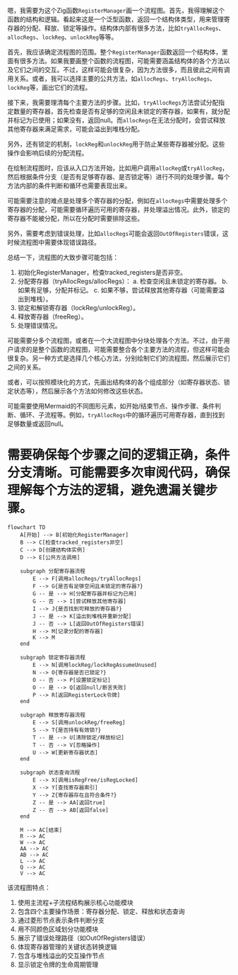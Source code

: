 嗯，我需要为这个Zig函数`RegisterManager`画一个流程图。首先，我得理解这个函数的结构和逻辑。看起来这是一个泛型函数，返回一个结构体类型，用来管理寄存器的分配、释放、锁定等操作。结构体内部有很多方法，比如`tryAllocRegs`、`allocRegs`、`lockReg`、`unlockReg`等等。

首先，我应该确定流程图的范围。整个`RegisterManager`函数返回一个结构体，里面有很多方法。如果我要画整个函数的流程图，可能需要涵盖结构体的各个方法以及它们之间的交互。不过，这样可能会很复杂，因为方法很多，而且彼此之间有调用关系。或者，我可以选择主要的公共方法，如`allocRegs`、`tryAllocRegs`、`lockReg`等，画出它们的流程。

接下来，我需要理清每个主要方法的步骤。比如，`tryAllocRegs`方法尝试分配指定数量的寄存器，首先检查是否有足够的空闲且未锁定的寄存器，如果有，就分配并标记为已使用；如果没有，返回null。而`allocRegs`在无法分配时，会尝试释放其他寄存器来满足需求，可能会溢出到堆栈分配。

另外，还有锁定的机制，`lockReg`和`unlockReg`用于防止某些寄存器被分配。这些操作会影响后续的分配流程。

在绘制流程图时，应该从入口方法开始，比如用户调用`allocReg`或`tryAllocReg`，然后根据条件分支（是否有足够寄存器、是否锁定等）进行不同的处理步骤。每个方法内部的条件判断和循环也需要表现出来。

可能需要注意的难点是处理多个寄存器的分配，例如在`allocRegs`中需要处理多个寄存器的分配，可能需要循环遍历可用的寄存器，并处理溢出情况。此外，锁定的寄存器不能被分配，所以在分配时需要排除这些。

另外，需要考虑到错误处理，比如`allocRegs`可能会返回`OutOfRegisters`错误，这时候流程图中需要体现错误路径。

总结一下，流程图的大致步骤可能包括：
1. 初始化RegisterManager，检查tracked_registers是否非空。
2. 分配寄存器（tryAllocRegs/allocRegs）：
   a. 检查空闲且未锁定的寄存器。
   b. 如果有足够，分配并标记。
   c. 如果不够，尝试释放其他寄存器（可能需要溢出到堆栈）。
3. 锁定和解锁寄存器（lockReg/unlockReg）。
4. 释放寄存器（freeReg）。
5. 处理错误情况。

可能需要分多个流程图，或者在一个大流程图中分块处理各个方法。不过，由于用户请求的是整个函数的流程图，可能需要整合各个主要方法的流程，但这样可能会很复杂。另一种方式是选择几个核心方法，分别绘制它们的流程图，然后展示它们之间的关系。

或者，可以按照模块化的方式，先画出结构体的各个组成部分（如寄存器状态、锁定状态等），然后展示各个方法如何修改这些状态。

可能需要使用Mermaid的不同图形元素，如开始/结束节点、操作步骤、条件判断、循环、子流程等。例如，`tryAllocRegs`中的循环遍历可用寄存器，直到找到足够数量或返回null。

需要确保每个步骤之间的逻辑正确，条件分支清晰。可能需要多次审阅代码，确保理解每个方法的逻辑，避免遗漏关键步骤。
================================================
```mermaid
flowchart TD
    A[开始] --> B[初始化RegisterManager]
    B --> C[检查tracked_registers非空]
    C --> D[创建结构体实例]
    D --> E[公共方法调用]
    
    subgraph 分配寄存器流程
        E --> F[调用allocRegs/tryAllocRegs]
        F --> G{是否有足够空闲且未锁定的寄存器?}
        G -- 是 --> H[分配寄存器并标记为已用]
        G -- 否 --> I[尝试释放其他寄存器]
        I --> J{是否找到可释放的寄存器?}
        J -- 是 --> K[溢出到堆栈并重新分配]
        J -- 否 --> L[返回OutOfRegisters错误]
        H --> M[记录分配的寄存器]
        K --> M
    end
    
    subgraph 锁定寄存器流程
        E --> N[调用lockReg/lockRegAssumeUnused]
        N --> O{寄存器是否已锁定?}
        O -- 否 --> P[设置锁定标记]
        O -- 是 --> Q[返回null/断言失败]
        P --> R[返回RegisterLock令牌]
    end
    
    subgraph 释放寄存器流程
        E --> S[调用unlockReg/freeReg]
        S --> T{是否持有有效锁?}
        T -- 是 --> U[清除锁定/释放标记]
        T -- 否 --> V[忽略操作]
        U --> W[更新寄存器状态]
    end
    
    subgraph 状态查询流程
        E --> X[调用isRegFree/isRegLocked]
        X --> Y[查找寄存器索引]
        Y --> Z{寄存器存在且符合条件?}
        Z -- 是 --> AA[返回true]
        Z -- 否 --> AB[返回false]
    end
    
    M --> AC[结束]
    R --> AC
    W --> AC
    AA --> AC
    AB --> AC
    L --> AC
    Q --> AC
    V --> AC
``` 

该流程图特点：
1. 使用主流程+子流程结构展示核心功能模块
2. 包含四个主要操作场景：寄存器分配、锁定、释放和状态查询
3. 通过菱形节点表示条件判断分支
4. 用不同颜色区域划分功能模块
5. 展示了错误处理路径（如OutOfRegisters错误）
6. 体现寄存器管理的关键状态转换逻辑
7. 包含与堆栈溢出的交互操作节点
8. 显示锁定令牌的生命周期管理